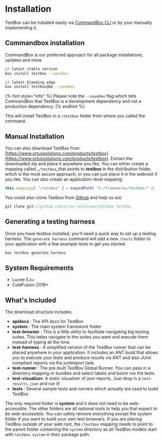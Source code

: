 # Installation

TestBox can be installed easily via [CommandBox CLI](https://www.ortussolutions.com/products/commandbox) or by your manually implementing it. 

## Commandbox installation

CommandBox is our preferred approach for all package installations, updates and more.

```bash
// latest stable version
box install testbox --saveDev

// latest bleeding edge
box install testbox@be --saveDev
```

{% hint style="info" %}
Please note the `--saveDev` flag which tells CommandBox that TestBox is a development dependency and not a production dependency.
{% endhint %}

This will install TestBox in a _`/testbox`_ folder from where you called the command. 

## Manual Installation

You can also download TestBox from [https://www.ortussolutions.com/products/testbox](https://www.ortussolutions.com/products/testbox). Extract the downloaded zip and place it anywhere you like. You can either create a mapping called \_`/testbox`\_that points to **testbox** in the distribution folder, which is the most secure approach, or you can just place it in the webroot if you like. You can also create an application-level mapping:

```javascript
this.mappings[ "/testbox" ] = expandPath( "C:/frameworks/testbox/" );
```

You could also clone Testbox from [Github](https://github.com/ortus-solutions/testbox) and help us out:

```javascript
git clone git://github.com/ortus-solutions/testbox testbox
```

## Generating a testing harness

Once you have testbox installed, you'll need a quick way to set up a testing harness. The `generate harness` command will add a new `/tests` folder to your application with a few example tests to get you started.

```bash
box testbox generate harness
```

## System Requirements

* Lucee 5.x+ 
* ColdFusion 2016+

## What's Included

The download structure includes:

* **apidocs** : The API docs for TestBox
* **system** : The main system framework folder
* **test-browser** : This is a little utility to facilitate navigating big testing suites. This helps navigate to the suites you want and execute them instead of typing all the time.
* **test-harness** : A simplified version of the TestBox runner that can be placed anywhere in your application. It includes an ANT build that allows you to execute your tests and produce results via ANT and also JUnit compliant reports via the junitreport task.
* **test-runner** : The pre-built TestBox Global Runner. You can pass in a directory mapping or bundles and select labels and boom run the tests.
* **test-visualizer:** A static visualizer of json reports.  Just drop in a `test-results.json` and run it!
* **tests** : Several sample tests and runners which actually are used to build TestBox

The only required folder is **system** and it does not need to be web-accessible. The other folders are all optional tools to help you that expect to be web-accessible. You can safely remove everything except the system folder if you want to build your own test browsers. If you are placing TestBox outside of your web root, the `/testbox` mapping needs to point to the parent folder containing the `system` directory as all TestBox models start with `testbox.system` in their package path.

